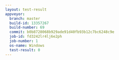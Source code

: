```yaml
---
layout: test-result
appveyor:
  branch: master
  build-id: 13357267
  build-number: 69
  commit: b0b8728068b929ade91d40fb93b12c7bc6248c9e
  job-id: fd3242lr4lj6e2ph
  job-number: 1
  os-name: Windows
  test-result: 0
---
```

